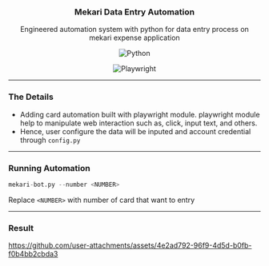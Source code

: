 <p align="center">
  <h3 align="center">Mekari Data Entry Automation</h3>
</p>

<p align="center">
  Engineered automation system with python for data entry process on mekari expense application
</p>

<p align="center">
    <img alt="Python" title="Python" src="https://img.shields.io/badge/python-3670A0?style=for-the-badge&logo=python&logoColor=ffdd54"/>
</p>

<p align="center">
    <img alt="Playwright" src="https://custom-icon-badges.demolab.com/badge/Playwright-2EAD33?logo=playwright&logoColor=fff">
</p>

--- 

### The Details
- Adding card automation built with playwright module. playwright module help to manipulate web interaction such as, click, input text, and others.
- Hence, user configure the data will be inputed and account credential through `config.py`

---

### Running Automation
```python
mekari-bot.py --number <NUMBER>
```
Replace `<NUMBER>` with number of card that want to entry

---

### Result
https://github.com/user-attachments/assets/4e2ad792-96f9-4d5d-b0fb-f0b4bb2cbda3


